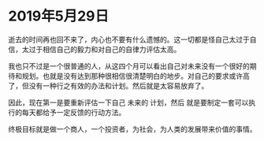 # 2019年5月29日

逝去的时间再也回不来了，内心也不要有什么遗憾的。这一切都是怪自己太过于自信，太过于相信自己的毅力和对自己的自律力评估太高。

我也只不过是一个很普通的人，从这四个月可以看出自己对未来没有一个很好的期待和规划。也就是没有达到那种很相信很清楚明白的地步。对自己的要求或许高了，但没有一种行之有效的办法和计划。然后就是太容易放弃了。

因此，现在第一是要重新评估一下自己  未来的 计划，然后 就是要制定一套可以执行的每天都给予一定反馈的行动方法。

终极目标就是做一个商人，一个投资者，为社会，为人类的发展带来价值的事情。